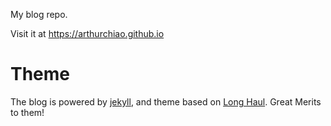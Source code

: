 My blog repo.

Visit it at https://arthurchiao.github.io

# Theme
The blog is powered by [jekyll](http://jekyllrb.com/), and theme based on
[Long Haul](http://github.com/brianmaierjr/long-haul). Great Merits to them!
